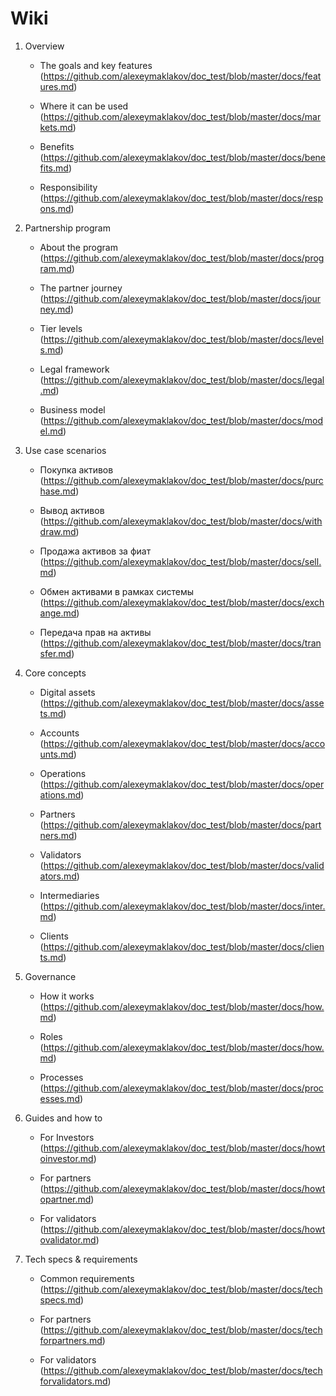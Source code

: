 # Wiki
1. 	Overview

    * The goals and key features (https://github.com/alexeymaklakov/doc_test/blob/master/docs/features.md)

    * Where it can be used (https://github.com/alexeymaklakov/doc_test/blob/master/docs/markets.md)

    * Benefits (https://github.com/alexeymaklakov/doc_test/blob/master/docs/benefits.md)

    * Responsibility (https://github.com/alexeymaklakov/doc_test/blob/master/docs/respons.md)

2. 	Partnership program

    * About the program (https://github.com/alexeymaklakov/doc_test/blob/master/docs/program.md)

    * The partner journey (https://github.com/alexeymaklakov/doc_test/blob/master/docs/journey.md)
    
    * Tier levels (https://github.com/alexeymaklakov/doc_test/blob/master/docs/levels.md)

    * Legal framework (https://github.com/alexeymaklakov/doc_test/blob/master/docs/legal.md)

    * Business model (https://github.com/alexeymaklakov/doc_test/blob/master/docs/model.md)

3. 	Use case scenarios

    * Покупка активов (https://github.com/alexeymaklakov/doc_test/blob/master/docs/purchase.md)
       
    * Вывод активов (https://github.com/alexeymaklakov/doc_test/blob/master/docs/withdraw.md)
       
    * Продажа активов за фиат (https://github.com/alexeymaklakov/doc_test/blob/master/docs/sell.md)
       
    * Обмен активами в рамках системы (https://github.com/alexeymaklakov/doc_test/blob/master/docs/exchange.md)
       
    * Передача прав на активы (https://github.com/alexeymaklakov/doc_test/blob/master/docs/transfer.md)
       
4. 	Core concepts

    * Digital assets (https://github.com/alexeymaklakov/doc_test/blob/master/docs/assets.md)

    * Accounts (https://github.com/alexeymaklakov/doc_test/blob/master/docs/accounts.md)

    * Operations (https://github.com/alexeymaklakov/doc_test/blob/master/docs/operations.md)

    * Partners (https://github.com/alexeymaklakov/doc_test/blob/master/docs/partners.md)

    * Validators (https://github.com/alexeymaklakov/doc_test/blob/master/docs/validators.md)

    * Intermediaries (https://github.com/alexeymaklakov/doc_test/blob/master/docs/inter.md)

    * Clients (https://github.com/alexeymaklakov/doc_test/blob/master/docs/clients.md)

5. 	Governance

    * How it works (https://github.com/alexeymaklakov/doc_test/blob/master/docs/how.md)

    * Roles (https://github.com/alexeymaklakov/doc_test/blob/master/docs/how.md)

    * Processes (https://github.com/alexeymaklakov/doc_test/blob/master/docs/processes.md)

6. 	Guides and how to

    * For Investors (https://github.com/alexeymaklakov/doc_test/blob/master/docs/howtoinvestor.md)

    * For partners (https://github.com/alexeymaklakov/doc_test/blob/master/docs/howtopartner.md)

    * For validators (https://github.com/alexeymaklakov/doc_test/blob/master/docs/howtovalidator.md)

7. 	Tech specs & requirements

    * Common requirements (https://github.com/alexeymaklakov/doc_test/blob/master/docs/techspecs.md)

    * For partners (https://github.com/alexeymaklakov/doc_test/blob/master/docs/techforpartners.md)

    * For validators (https://github.com/alexeymaklakov/doc_test/blob/master/docs/techforvalidators.md)
 
